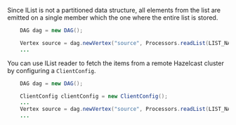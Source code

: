 Since IList is not a partitioned data structure, 
all elements from the list are emitted on a single 
member which the one where the entire list is stored.

```java
    DAG dag = new DAG();

    Vertex source = dag.newVertex("source", Processors.readList(LIST_NAME));
    ...
```

You can use IList reader to fetch the items from 
a remote Hazelcast cluster by configuring a `ClientConfig`.

```java
    DAG dag = new DAG();

    ClientConfig clientConfig = new ClientConfig();
    ...
    Vertex source = dag.newVertex("source", Processors.readList(LIST_NAME, clientConfig));
    ...
```
